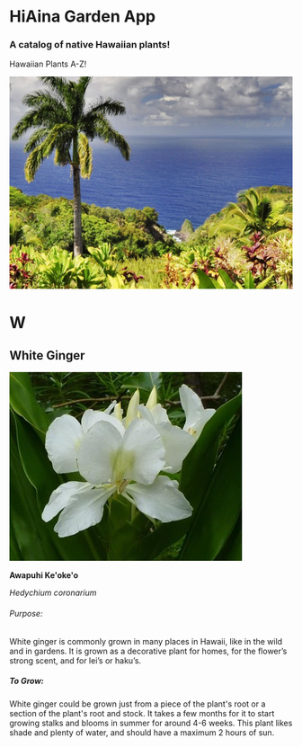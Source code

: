 # HiAina Garden App  
### A catalog of native Hawaiian plants!

Hawaiian Plants A-Z!

![garden](gardenpics/hiainahomescreen.jpg)

# W

  ## White Ginger
![hibiscus](gardenpics/whiteginger.jpg)

__Awapuhi Ke'oke'o__

_Hedychium coronarium_
###### Purpose:

White ginger is commonly grown in many places in Hawaii, like in the wild and in gardens. It is grown as a decorative plant for homes, for the flower’s strong scent, and for lei’s or haku’s.
##### To Grow:

White ginger could be grown just from a piece of the plant's root or a section of the plant's root and stock. It takes a few months for it to start growing stalks and blooms in summer for around 4-6 weeks. This plant likes shade and plenty of water, and should have a maximum 2 hours of sun.
